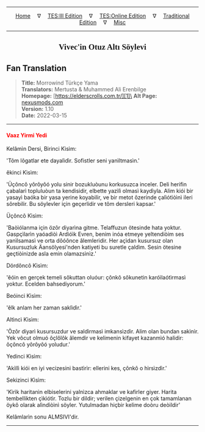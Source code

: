 
---

<!-- Jekyll Page Links -->

<center>
<a href="../../../../../index.html">Home</a>
&emsp;&nabla;&emsp;
<a href="../../../../index-tes3.html">TES:III Edition</a>
&emsp;&nabla;&emsp;
<a href="../../../../index-teso.html">TES:Online Edition</a>
&emsp;&nabla;&emsp;
<a href="../../../../index-traditional.html">Traditional Edition</a>
&emsp;&nabla;&emsp;
<a href="../../../../index-misc.html">Misc</a>
</center>

<!-- Markdown Body Below: -->

---

<center>
<h2><span style="font-family:Georgia">Vivec'in Otuz Altı Söylevi</span></h2>
</center>

## Fan Translation

> __Title:__ Morrowind Türkçe Yama\
> __Translators:__ Mertusta & Muhammed Ali Erenbilge\
> __Homepage:__ [https://elderscrolls.com.tr/][1]\
> __Alt Page:__ [nexusmods.com][2]\
> __Version:__ 1.10\
> __Date:__ 2022-03-15

[1]: https://elderscrolls.com.tr/
[2]: https://www.nexusmods.com/morrowind/mods/49502

---

#### <span style="color:red">Vaaz Yirmi Yedi</span>

Kelâmìn Dersi, Birinci Kìsìm:

'Tôm lôgatlar ete dayalìdìr. Sofistler seni yanìltmasìn.'

êkinci Kìsìm:

'Üçôncô yôrôyôó yolu sinir bozukluòunu korkusuzca inceler. Deli herifin çabalarì topluluòun ta kendisidir, elbette yazìlì olmasì kaydìyla. Alim kiói bir yasayì baóka bir yasa yerine koyabilir, ve bir metot ôzerinde çalìótìòìnì ileri sôrebilir. Bu söylevler için geçerlidir ve tôm dersleri kapsar.'

Üçôncô Kìsìm:

'Baòìólanma için özôr diyarìna gitme. Telaffuzun ötesinde hata yoktur. Gaspçìlarìn yaóadìòì Ardìóìk Evren, benim inóa etmeye yeltendiòim ses yanìlsamasì ve orta dôóônce âlemleridir. Her açìdan kusursuz olan Kusursuzluk Äansölyesi'nden katiyeti bu suretle çaldìm. Sesin ötesine geçtiòinizde asla emin olamazsìnìz.'

Dördôncô Kìsìm:

'êóin en gerçek temeli sôkuttan oluóur: çônkô sôkunetin karóìlaótìrmasì yoktur. Ecelden bahsediyorum.'

Beóinci Kìsìm:

'êlk anlam her zaman saklìdìr.'

Altìncì Kìsìm:

'Özôr diyarì kusursuzdur ve saldìrmasì imkansìzdìr. Alim olan bundan sakìnìr. Yek vôcut olmuó ôçlôlôk âlemdir ve kelimenin kifayet kazanmìó halidir: ôçôncô yôrôyôó yoludur.'

Yedinci Kìsìm:

'Akìllì kiói en iyi vecizesini bastìrìr: ellerini kes, çônkô o hìrsìzdìr.'

Sekizinci Kìsìm:

'Kìrìk haritanìn elbiselerini yalnìzca ahmaklar ve kafirler giyer. Harita tembellikten çìkìótìr. Tozlu bir dildir; verilen çizelgenin en çok tamamlanan öykô olarak alìndìòìnì söyler. Yutulmadan hiçbir kelime doòru deòildir'

Kelâmlarìn sonu ALMSIVI'dir.

---
